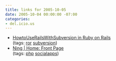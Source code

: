 ```yaml
---
title: links for 2005-10-05
date: 2005-10-04 00:00:00 -07:00
categories:
- del.icio.us
---
```


<ul class="delicious">
	<li>
		<div class="delicious-link"><a href="http://wiki.rubyonrails.org/rails/pages/HowtoUseRailsWithSubversion">HowtoUseRailsWithSubversion in Ruby on Rails</a></div>
		<div class="delicious-tags">(tags: <a href="http://del.icio.us/torrez/ror">ror</a> <a href="http://del.icio.us/torrez/subversion">subversion</a>)</div>
	</li>
	<li>
		<div class="delicious-link"><a href="http://www.ning.com/">Ning | Home: Front Page</a></div>
		<div class="delicious-tags">(tags: <a href="http://del.icio.us/torrez/php">php</a> <a href="http://del.icio.us/torrez/socialapps">socialapps</a>)</div>
	</li>
</ul>
